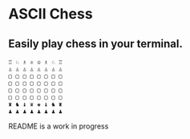 # ASCII Chess
## Easily play chess in your terminal.
```
♖ ♘ ♗ ♕ ♔ ♗ ♘ ♖ 
♙ ♙ ♙ ♙ ♙ ♙ ♙ ♙ 
▢ ▢ ▢ ▢ ▢ ▢ ▢ ▢ 
▢ ▢ ▢ ▢ ▢ ▢ ▢ ▢ 
▢ ▢ ▢ ▢ ▢ ▢ ▢ ▢ 
▢ ▢ ▢ ▢ ▢ ▢ ▢ ▢ 
♜ ♞ ♝ ♛ ♚ ♝ ♞ ♜ 
♟︎ ♟︎ ♟︎ ♟︎ ♟︎ ♟︎ ♟︎ ♟︎
```

README is a work in progress
